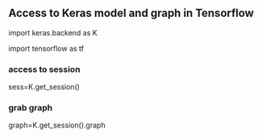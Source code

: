 


## Access to Keras model and graph in Tensorflow


import keras.backend as K

import tensorflow as tf

### access to session

sess=K.get_session()

### grab graph

graph=K.get_session().graph
